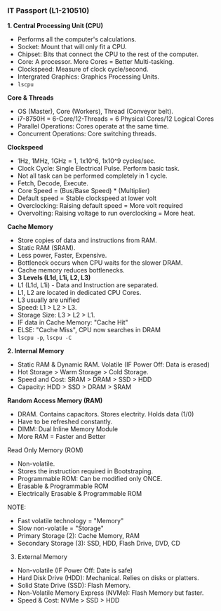 ### **IT Passport (L1-210510)**

**1. Central Processing Unit (CPU)**
- Performs all the computer's calculations.
- Socket: Mount that will only fit a CPU.
- Chipset: Bits that connect the CPU to the rest of the computer.
- Core: A processor. More Cores = Better Multi-tasking.
- Clockspeed: Measure of clock cycle/second.
- Intergrated Graphics: Graphics Processing Units.
- `lscpu`

**Core & Threads**
- OS (Master), Core (Workers), Thread (Conveyor belt).
- i7-8750H = 6-Core/12-Threads = 6 Physical Cores/12 Logical Cores 
- Parallel Operations: Cores operate at the same time.
- Concurrent Operations: Core switching threads.

**Clockspeed**
- 1Hz, 1MHz, 1GHz = 1, 1x10^6, 1x10^9 cycles/sec.
- Clock Cycle: Single Electrical Pulse. Perform basic task.
- Not all task can be performed completely in 1 cycle.
- Fetch, Decode, Execute.
- Core Speed = (Bus/Base Speed) * (Multiplier)
- Default speed = Stable clockspeed at lower volt
- Overclocking: Raising default speed = More volt required
- Overvolting: Raising voltage to run overclocking = More heat.

**Cache Memory**
- Store copies of data and instructions from RAM.
- Static RAM (SRAM). 
- Less power, Faster, Expensive.
- Bottleneck occurs when CPU waits for the slower DRAM.
- Cache memory reduces bottlenecks.
- **3 Levels (L1d, L1i, L2, L3)**
- L1 (L1d, L1i) - Data and Instruction are separated.
- L1, L2 are located in dedicated CPU Cores.
- L3 usually are unified
- Speed: L1 > L2 > L3.
- Storage Size: L3 > L2 > L1.
- IF data in Cache Memory: "Cache Hit"
- ELSE: "Cache Miss", CPU now searches in DRAM
- `lscpu -p`, `lscpu -C`


**2. Internal Memory**
- Static RAM & Dynamic RAM. Volatile (IF Power Off: Data is erased)
- Hot Storage > Warm Storage > Cold Storage.
- Speed and Cost: SRAM > DRAM > SSD > HDD
- Capacity: HDD > SSD > DRAM > SRAM

**Random Access Memory (RAM)**
- DRAM. Contains capacitors. Stores electrity. Holds data (1/0)
- Have to be refreshed constantly.
- DIMM: Dual Inline Memory Module
- More RAM = Faster and Better

Read Only Memory (ROM)
- Non-volatile.
- Stores the instruction required in Bootstraping.
- Programmable ROM: Can be modified only ONCE.
- Erasable & Programmable ROM
- Electrically Erasable & Programmable ROM

NOTE:
- Fast volatile technology = "Memory"
- Slow non-volatile = "Storage"
- Primary Storage (2): Cache Memory, RAM
- Secondary Storage (3): SSD, HDD, Flash Drive, DVD, CD


3. External Memory
- Non-volatile (IF Power Off: Date is safe)
- Hard Disk Drive (HDD): Mechanical. Relies on disks or platters.
- Solid State Drive (SSD): Flash Memory.
- Non-Volatile Memory Express (NVMe): Flash Memory but faster. 
- Speed & Cost: NVMe > SSD > HDD


